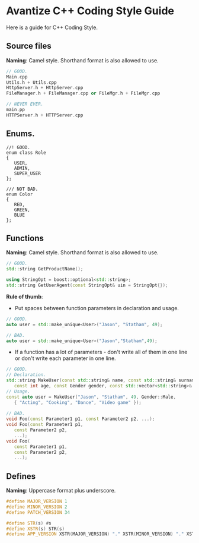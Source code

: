 # Avantize C++ Coding Style Guide

Here is a guide for C++ Coding Style.

## Source files

   __Naming__: Camel style. Shorthand format is also allowed to use.
   
   ``` cpp
   // GOOD.
   Main.cpp
   Utils.h + Utils.cpp
   HttpServer.h + HttpServer.cpp
   FileManager.h + FileManager.cpp or FileMgr.h + FileMgr.cpp
   
   // NEVER EVER.
   main.pp
   HTTPServer.h + HTTPServer.cpp
   ```

## Enums.
   
   ```
   //! GOOD.
   enum class Role
   {
      USER,
      ADMIN,
      SUPER_USER
   };
   
   /// NOT BAD.
   enum Color
   {
      RED,
      GREEN,
      BLUE
   };
   ```

## Functions

   __Naming__: Camel style. Shorthand format is also allowed to use.
   
   ``` cpp
   // GOOD.
   std::string GetProductName();
   
   using StringOpt = boost::optional<std::string>;
   std::string GetUserAgent(const StringOpt& uin = StringOpt{});
   ```
   
   __Rule of thumb__:
   
   * Put spaces between function parameters in declaration and usage.
   
   ``` cpp
   // GOOD.
   auto user = std::make_unique<User>("Jason", "Statham", 49);
   
   // BAD.
   auto user = std::make_unique<User>("Jason","Statham",49);
   ```
   
   * If a function has a lot of parameters - don't write all of them in one line or don't write each parameter in one line.
   
   ``` cpp
   // GOOD.
   // Declaration.
   std::string MakeUser(const std::string& name, const std::string& surname,
      const int age, const Gender gender, const std::vector<std::string>& hobbies);
   // Usage.
   const auto user = MakeUser("Jason", "Statham", 49, Gender::Male,
      { "Acting", "Cooking", "Dance", "Video game" });
      
   // BAD.
   void Foo(const Parameter1 p1, const Parameter2 p2, ...);
   void Foo(const Parameter1 p1,
      const Parameter2 p2,
      ...);
   void Foo(
      const Parameter1 p1,
      const Parameter2 p2,
      ...);
   ```

## Defines

   __Naming__: Uppercase format plus underscore.
   
   ``` cpp
   #define MAJOR_VERSION 1
   #define MINOR_VERSION 2
   #define PATCH_VERSION 34

   #define STR(s) #s
   #define XSTR(s) STR(s)
   #define APP_VERSION XSTR(MAJOR_VERSION) "." XSTR(MINOR_VERSION) "." XSTR(PATCH_VERSION)
   ```


